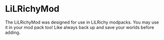 # LiLRichyMod
The LiLRichyMod was designed for use in LiLRichy modpacks. You may use it in your mod pack too! Like always back up and save your worlds before adding.